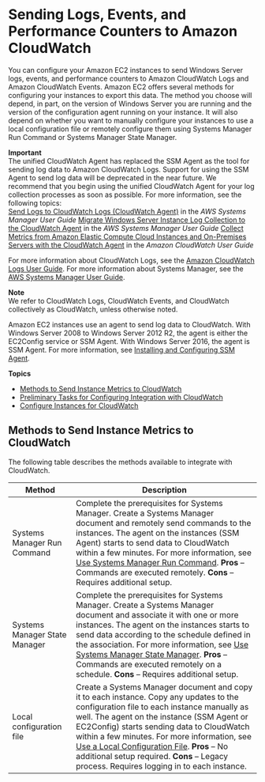 # Sending Logs, Events, and Performance Counters to Amazon CloudWatch<a name="send_logs_to_cwl"></a>

You can configure your Amazon EC2 instances to send Windows Server logs, events, and performance counters to Amazon CloudWatch Logs and Amazon CloudWatch Events\. Amazon EC2 offers several methods for configuring your instances to export this data\. The method you choose will depend, in part, on the version of Windows Server you are running and the version of the configuration agent running on your instance\. It will also depend on whether you want to manually configure your instances to use a local configuration file or remotely configure them using Systems Manager Run Command or Systems Manager State Manager\.

**Important**  
The unified CloudWatch Agent has replaced the SSM Agent as the tool for sending log data to Amazon CloudWatch Logs\. Support for using the SSM Agent to send log data will be deprecated in the near future\. We recommend that you begin using the unified CloudWatch Agent for your log collection processes as soon as possible\. For more information, see the following topics:  
[Send Logs to CloudWatch Logs \(CloudWatch Agent\)](http://docs.aws.amazon.com/systems-manager/latest/userguide/monitoring-cloudwatch-agent.html) in the *AWS Systems Manager User Guide*
[ Migrate Windows Server Instance Log Collection to the CloudWatch Agent](http://docs.aws.amazon.com/systems-manager/latest/userguide/monitoring-cloudwatch-agent.html#monitoring-cloudwatch-agent-migrate) in the *AWS Systems Manager User Guide*
[Collect Metrics from Amazon Elastic Compute Cloud Instances and On\-Premises Servers with the CloudWatch Agent](http://docs.aws.amazon.com/AmazonCloudWatch/latest/monitoring/Install-CloudWatch-Agent.html) in the *Amazon CloudWatch User Guide*

For more information about CloudWatch Logs, see the [Amazon CloudWatch Logs User Guide](http://docs.aws.amazon.com/AmazonCloudWatch/latest/logs/)\. For more information about Systems Manager, see the [AWS Systems Manager User Guide](http://docs.aws.amazon.com/systems-manager/latest/userguide/)\.

**Note**  
We refer to CloudWatch Logs, CloudWatch Events, and CloudWatch collectively as CloudWatch, unless otherwise noted\.

Amazon EC2 instances use an agent to send log data to CloudWatch\. With Windows Server 2008 to Windows Server 2012 R2, the agent is either the EC2Config service or SSM Agent\. With Windows Server 2016, the agent is SSM Agent\. For more information, see [Installing and Configuring SSM Agent](http://docs.aws.amazon.com/systems-manager/latest/userguide/ssm-agent.html)\.

**Topics**
+ [Methods to Send Instance Metrics to CloudWatch](#send_logs_to_cwl_diff)
+ [Preliminary Tasks for Configuring Integration with CloudWatch](send_logs_to_cwl_gs.md)
+ [Configure Instances for CloudWatch](send_logs_to_cwl_instances.md)

## Methods to Send Instance Metrics to CloudWatch<a name="send_logs_to_cwl_diff"></a>

The following table describes the methods available to integrate with CloudWatch\.


| Method | Description | 
| --- | --- | 
|  Systems Manager Run Command  |  Complete the prerequisites for Systems Manager\. Create a Systems Manager document and remotely send commands to the instances\. The agent on the instances \(SSM Agent\) starts to send data to CloudWatch within a few minutes\. For more information, see [Use Systems Manager Run Command](send_logs_to_cwl_instances.md#remote-commands-cloudwatch)\. **Pros** – Commands are executed remotely\. **Cons** – Requires additional setup\.  | 
|  Systems Manager State Manager  |  Complete the prerequisites for Systems Manager\. Create a Systems Manager document and associate it with one or more instances\. The agent on the instances starts to send data according to the schedule defined in the association\. For more information, see [Use Systems Manager State Manager](send_logs_to_cwl_instances.md#ec2-configuration-cwl)\. **Pros** – Commands are executed remotely on a schedule\. **Cons** – Requires additional setup\.  | 
|  Local configuration file  |  Create a Systems Manager document and copy it to each instance\. Copy any updates to the configuration file to each instance manually as well\. The agent on the instance \(SSM Agent or EC2Config\) starts sending data to CloudWatch within a few minutes\. For more information, see [Use a Local Configuration File](send_logs_to_cwl_instances.md#send_logs_cwl_configfile)\. **Pros** – No additional setup required\. **Cons** – Legacy process\. Requires logging in to each instance\.  | 